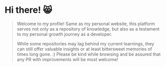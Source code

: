 # Hi there! 😸

> Welcome to my profile! Same as my personal website, this platform serves not only as a repository of knowledge, but also as a testament to my personal growth journey as a developer.
>
> While some repositories may lag behind my current learnings, they can still offer valuable insights or at least bittersweet memories of times long gone. :) Please be kind while browsing and be assured that any PR with improvements will be most welcome!
